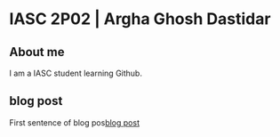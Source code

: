 # IASC  2P02 | Argha Ghosh Dastidar

## About me

I am a IASC student learning Github.
![]()

## blog post
First sentence of blog pos[blog post](blog.md)
